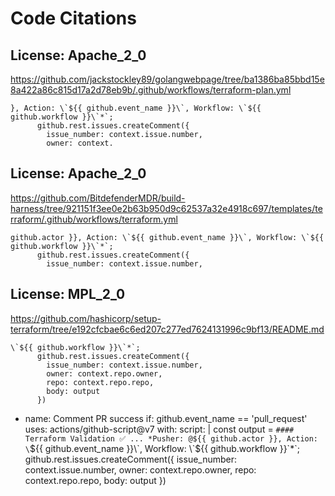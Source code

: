 # Code Citations

## License: Apache_2_0
https://github.com/jackstockley89/golangwebpage/tree/ba1386ba85bbd15e8a422a86c815d17a2d78eb9b/.github/workflows/terraform-plan.yml

```
}, Action: \`${{ github.event_name }}\`, Workflow: \`${{ github.workflow }}\`*`;
      github.rest.issues.createComment({
        issue_number: context.issue.number,
        owner: context.
```


## License: Apache_2_0
https://github.com/BitdefenderMDR/build-harness/tree/921151f3ee0e2b63b950d9c62537a32e4918c697/templates/terraform/.github/workflows/terraform.yml

```
github.actor }}, Action: \`${{ github.event_name }}\`, Workflow: \`${{ github.workflow }}\`*`;
      github.rest.issues.createComment({
        issue_number: context.issue.number,
```


## License: MPL_2_0
https://github.com/hashicorp/setup-terraform/tree/e192cfcbae6c6ed207c277ed7624131996c9bf13/README.md

```
\`${{ github.workflow }}\`*`;
      github.rest.issues.createComment({
        issue_number: context.issue.number,
        owner: context.repo.owner,
        repo: context.repo.repo,
        body: output
      })
```

- name: Comment PR success
  if: github.event_name == 'pull_request'
  uses: actions/github-script@v7
  with:
    script: |
      const output = `#### Terraform Validation ✅
      ...
      *Pusher: @${{ github.actor }}, Action: \`${{ github.event_name }}\`, Workflow: \`${{ github.workflow }}\`*`;
      github.rest.issues.createComment({
        issue_number: context.issue.number,
        owner: context.repo.owner,
        repo: context.repo.repo,
        body: output
      })

